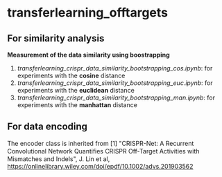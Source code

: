 # transferlearning_offtargets

## For similarity analysis

**Measurement of the data similarity using boostrapping**

1. _transferlearning_crispr_data_similarity_bootstrapping_cos.ipynb_: for experiments with the **cosine** distance
2. _transferlearning_crispr_data_similarity_bootstrapping_euc.ipynb_: for experiments with the **euclidean** distance
3. _transferlearning_crispr_data_similarity_bootstrapping_man.ipynb_: for experiments with the **manhattan** distance


## For data encoding 

The encoder class is inherited from [1] "CRISPR-Net: A Recurrent Convolutional Network Quantiﬁes CRISPR Off-Target Activities with Mismatches and Indels", J. Lin et al, https://onlinelibrary.wiley.com/doi/epdf/10.1002/advs.201903562

